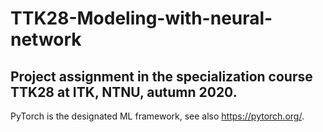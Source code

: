 # TTK28-Modeling-with-neural-network
## Project assignment in the specialization course TTK28 at ITK, NTNU, autumn 2020.

PyTorch is the designated ML framework, see also https://pytorch.org/.
